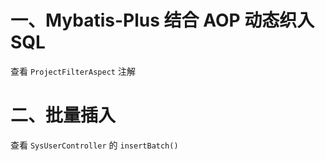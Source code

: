 # 一、Mybatis-Plus 结合 AOP 动态织入 SQL

查看 `ProjectFilterAspect` 注解

# 二、批量插入

查看 `SysUserController` 的 `insertBatch()`
